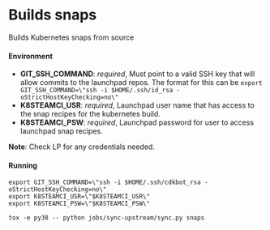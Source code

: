 # Builds snaps
Builds Kubernetes snaps from source
#### Environment

- **GIT_SSH_COMMAND**: *required*, Must point to a valid SSH key that will allow commits to the launchpad repos. The format for this can be `export GIT_SSH_COMMAND=\"ssh -i $HOME/.ssh/id_rsa -oStrictHostKeyChecking=no\"`
- **K8STEAMCI_USR**: *required*, Launchpad user name that has access to the snap recipes for the kubernetes build.
- **K8STEAMCI_PSW**: *required*, Launchpad password for user to access launchpad snap recipes.

**Note**: Check LP for any credentials needed.

#### Running

```
export GIT_SSH_COMMAND=\"ssh -i $HOME/.ssh/cdkbot_rsa -oStrictHostKeyChecking=no\"
export K8STEAMCI_USR=\"$K8STEAMCI_USR\"
export K8STEAMCI_PSW=\"$K8STEAMCI_PSW\"

tox -e py38 -- python jobs/sync-upstream/sync.py snaps
```

<!-- Links -->
[Snap Support List]: https://github.com/charmed-kubernetes/jenkins/blob/main/jobs/includes/k8s-snap-list.inc
